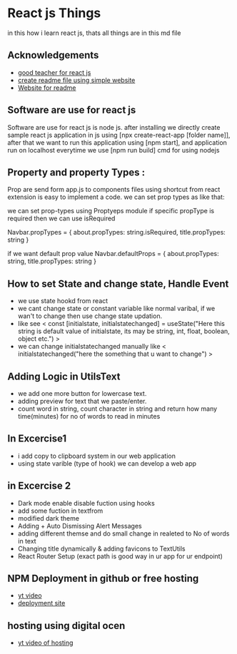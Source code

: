 # React js Things

in this how i learn react js, thats all things are in this md file

## Acknowledgements

- [good teacher for react js](https://www.youtube.com/playlist?list=PLu0W_9lII9agx66oZnT6IyhcMIbUMNMdt)
- [create readme file using simple website](https://www.youtube.com/watch?v=Rtpu2cWz7W8)
- [Website for readme](https://readme.so/)

## Software are use for react js

Software are use for react js is node js.
after installing we directly create sample react js application in js
using [npx create-react-app [folder name]], after that we want to run this
application using [npm start], and application run on localhost
everytime we use [npm run build] cmd for using nodejs

## Property and property Types :

Prop are send form app.js to components files
using shortcut from react extension is easy to implement a code.
we can set prop types as like that:

we can set prop-types using Proptyeps module
if specific propType is required then we can use isRequired

Navbar.propTypes = {
about.propTypes: string.isRequired,
title.propTypes: string
}

if we want default prop value
Navbar.defaultProps = {
about.propTypes: string,
title.propTypes: string
}


## How to set State and change state, Handle Event
- we use state hookd from react 
- we cant change state or constant variable like normal varibal, if we wan't to change then use change state updation.
- like see < const [initialstate, initialstatechanged] = useState("Here this string is default value of initialstate, its may be string, int, float, boolean, object etc.") >
- we can change initialstatechanged manually like < initialstatechanged("here the something that u
want to change") >

## Adding Logic in UtilsText
- we add one more button for lowercase text.
- adding preview for text that we paste/enter.
- count word in string, count character in string and return how many time(minutes) for no of words to read in minutes

## In Excercise1
- i add copy to clipboard system in our web application
- using state varible (type of hook) we can develop a web app

## in Excercise 2
- Dark mode enable disable fuction using hooks
- add some fuction in textfrom
- modified dark theme
- Adding + Auto Dismissing Alert Messages
- adding different themse and do small change in realeted to No of words in text
- Changing title dynamically & adding favicons to TextUtils
- React Router Setup (exact path is good way in ur app for ur endpoint)


## NPM Deployment in github or free hosting
- [yt video](https://www.youtube.com/watch?v=Fi75tq9JikI&list=PLu0W_9lII9agx66oZnT6IyhcMIbUMNMdt&index=17&t=4s)
- [deployment site](https://cra.link/deployment)

## hosting using digital ocen
- [yt video of hosting](https://www.youtube.com/watch?v=YYVY1bPHaWE&list=PLu0W_9lII9agx66oZnT6IyhcMIbUMNMdt&index=18) 